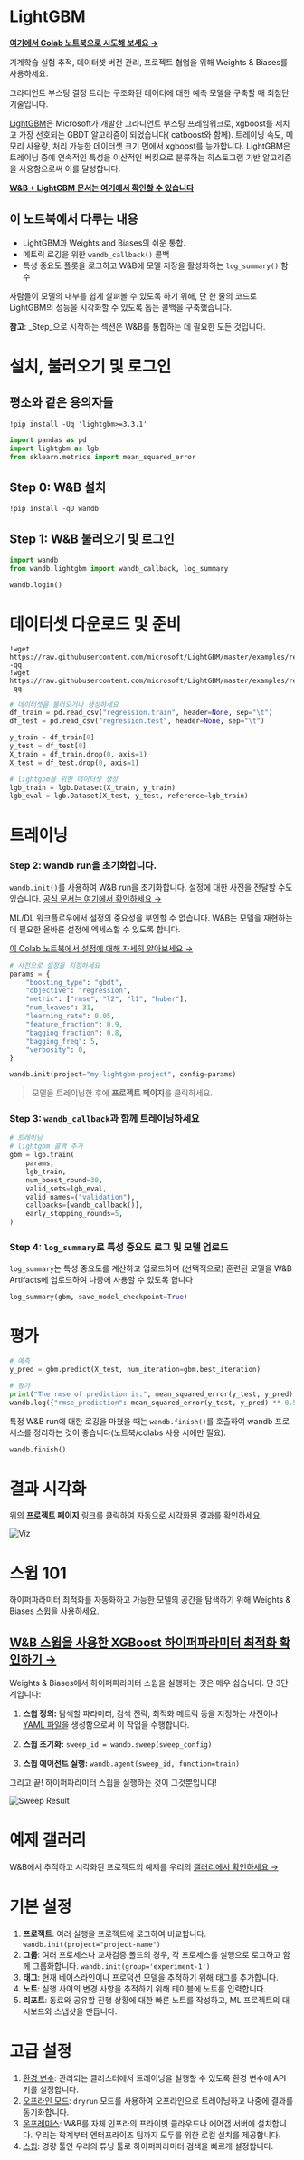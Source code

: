 
# LightGBM

[**여기에서 Colab 노트북으로 시도해 보세요 →**](https://colab.research.google.com/github/wandb/examples/blob/master/colabs/boosting/Simple_LightGBM_Integration.ipynb)

기계학습 실험 추적, 데이터셋 버전 관리, 프로젝트 협업을 위해 Weights & Biases를 사용하세요.

그라디언트 부스팅 결정 트리는 구조화된 데이터에 대한 예측 모델을 구축할 때 최첨단 기술입니다.

[LightGBM](https://github.com/microsoft/LightGBM)은 Microsoft가 개발한 그라디언트 부스팅 프레임워크로, xgboost를 제치고 가장 선호되는 GBDT 알고리즘이 되었습니다( catboost와 함께). 트레이닝 속도, 메모리 사용량, 처리 가능한 데이터셋 크기 면에서 xgboost를 능가합니다. LightGBM은 트레이닝 중에 연속적인 특성을 이산적인 버킷으로 분류하는 히스토그램 기반 알고리즘을 사용함으로써 이를 달성합니다.

**[W&B + LightGBM 문서는 여기에서 확인할 수 있습니다](https://docs.wandb.ai/guides/integrations/boosting)**

## 이 노트북에서 다루는 내용
* LightGBM과 Weights and Biases의 쉬운 통합.
* 메트릭 로깅을 위한 `wandb_callback()` 콜백
* 특성 중요도 플롯을 로그하고 W&B에 모델 저장을 활성화하는 `log_summary()` 함수

사람들이 모델의 내부를 쉽게 살펴볼 수 있도록 하기 위해, 단 한 줄의 코드로 LightGBM의 성능을 시각화할 수 있도록 돕는 콜백을 구축했습니다.

**참고**: _Step_으로 시작하는 섹션은 W&B를 통합하는 데 필요한 모든 것입니다.

# 설치, 불러오기 및 로그인

## 평소와 같은 용의자들


```ipython
!pip install -Uq 'lightgbm>=3.3.1'
```


```python
import pandas as pd
import lightgbm as lgb
from sklearn.metrics import mean_squared_error
```

## Step 0: W&B 설치


```ipython
!pip install -qU wandb
```

## Step 1: W&B 불러오기 및 로그인


```python
import wandb
from wandb.lightgbm import wandb_callback, log_summary

wandb.login()
```

# 데이터셋 다운로드 및 준비



```ipython
!wget https://raw.githubusercontent.com/microsoft/LightGBM/master/examples/regression/regression.train -qq
!wget https://raw.githubusercontent.com/microsoft/LightGBM/master/examples/regression/regression.test -qq
```


```python
# 데이터셋을 불러오거나 생성하세요
df_train = pd.read_csv("regression.train", header=None, sep="\t")
df_test = pd.read_csv("regression.test", header=None, sep="\t")

y_train = df_train[0]
y_test = df_test[0]
X_train = df_train.drop(0, axis=1)
X_test = df_test.drop(0, axis=1)

# lightgbm을 위한 데이터셋 생성
lgb_train = lgb.Dataset(X_train, y_train)
lgb_eval = lgb.Dataset(X_test, y_test, reference=lgb_train)
```

# 트레이닝

### Step 2: wandb run을 초기화합니다.

`wandb.init()`를 사용하여 W&B run을 초기화합니다. 설정에 대한 사전을 전달할 수도 있습니다. [공식 문서는 여기에서 확인하세요 →](https://docs.wandb.com/library/init)

ML/DL 워크플로우에서 설정의 중요성을 부인할 수 없습니다. W&B는 모델을 재현하는 데 필요한 올바른 설정에 엑세스할 수 있도록 합니다.

[이 Colab 노트북에서 설정에 대해 자세히 알아보세요 →](http://wandb.me/config-colab)


```python
# 사전으로 설정을 지정하세요
params = {
    "boosting_type": "gbdt",
    "objective": "regression",
    "metric": ["rmse", "l2", "l1", "huber"],
    "num_leaves": 31,
    "learning_rate": 0.05,
    "feature_fraction": 0.9,
    "bagging_fraction": 0.8,
    "bagging_freq": 5,
    "verbosity": 0,
}

wandb.init(project="my-lightgbm-project", config=params)
```

> 모델을 트레이닝한 후에 **프로젝트 페이지**를 클릭하세요.

### Step 3: `wandb_callback`과 함께 트레이닝하세요


```python
# 트레이닝
# lightgbm 콜백 추가
gbm = lgb.train(
    params,
    lgb_train,
    num_boost_round=30,
    valid_sets=lgb_eval,
    valid_names=("validation"),
    callbacks=[wandb_callback()],
    early_stopping_rounds=5,
)
```

### Step 4: `log_summary`로 특성 중요도 로그 및 모델 업로드
`log_summary`는 특성 중요도를 계산하고 업로드하며 (선택적으로) 훈련된 모델을 W&B Artifacts에 업로드하여 나중에 사용할 수 있도록 합니다


```python
log_summary(gbm, save_model_checkpoint=True)
```

# 평가


```python
# 예측
y_pred = gbm.predict(X_test, num_iteration=gbm.best_iteration)

# 평가
print("The rmse of prediction is:", mean_squared_error(y_test, y_pred) ** 0.5)
wandb.log({"rmse_prediction": mean_squared_error(y_test, y_pred) ** 0.5})
```

특정 W&B run에 대한 로깅을 마쳤을 때는 `wandb.finish()`를 호출하여 wandb 프로세스를 정리하는 것이 좋습니다(노트북/colabs 사용 시에만 필요).


```python
wandb.finish()
```

# 결과 시각화

위의 **프로젝트 페이지** 링크를 클릭하여 자동으로 시각화된 결과를 확인하세요.

<img src="https://imgur.com/S6lwSig.png" alt="Viz" />

# 스윕 101

하이퍼파라미터 최적화를 자동화하고 가능한 모델의 공간을 탐색하기 위해 Weights & Biases 스윕을 사용하세요.

## [W&B 스윕을 사용한 XGBoost 하이퍼파라미터 최적화 확인하기 →](http://wandb.me/xgb-colab)

Weights & Biases에서 하이퍼파라미터 스윕을 실행하는 것은 매우 쉽습니다. 단 3단계입니다:

1. **스윕 정의:** 탐색할 파라미터, 검색 전략, 최적화 메트릭 등을 지정하는 사전이나 [YAML 파일](https://docs.wandb.com/library/sweeps/configuration)을 생성함으로써 이 작업을 수행합니다.

2. **스윕 초기화:** 
`sweep_id = wandb.sweep(sweep_config)`

3. **스윕 에이전트 실행:** 
`wandb.agent(sweep_id, function=train)`

그리고 끝! 하이퍼파라미터 스윕을 실행하는 것이 그것뿐입니다!

<img src="https://imgur.com/SVtMfa2.png" alt="Sweep Result" />

# 예제 갤러리

W&B에서 추적하고 시각화된 프로젝트의 예제를 우리의 [갤러리에서 확인하세요 →](https://app.wandb.ai/gallery)

# 기본 설정
1. **프로젝트**: 여러 실행을 프로젝트에 로그하여 비교합니다. `wandb.init(project="project-name")`
2. **그룹**: 여러 프로세스나 교차검증 폴드의 경우, 각 프로세스를 실행으로 로그하고 함께 그룹화합니다. `wandb.init(group='experiment-1')`
3. **태그**: 현재 베이스라인이나 프로덕션 모델을 추적하기 위해 태그를 추가합니다.
4. **노트**: 실행 사이의 변경 사항을 추적하기 위해 테이블에 노트를 입력합니다.
5. **리포트**: 동료와 공유할 진행 상황에 대한 빠른 노트를 작성하고, ML 프로젝트의 대시보드와 스냅샷을 만듭니다.

# 고급 설정
1. [환경 변수](https://docs.wandb.com/library/environment-variables): 관리되는 클러스터에서 트레이닝을 실행할 수 있도록 환경 변수에 API 키를 설정합니다.
2. [오프라인 모드](https://docs.wandb.com/library/technical-faq#can-i-run-wandb-offline): `dryrun` 모드를 사용하여 오프라인으로 트레이닝하고 나중에 결과를 동기화합니다.
3. [온프레미스](https://docs.wandb.com/self-hosted): W&B를 자체 인프라의 프라이빗 클라우드나 에어갭 서버에 설치합니다. 우리는 학계부터 엔터프라이즈 팀까지 모두를 위한 로컬 설치를 제공합니다.
4. [스윕](https://docs.wandb.com/sweeps): 경량 툴인 우리의 튜닝 툴로 하이퍼파라미터 검색을 빠르게 설정합니다.